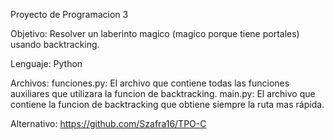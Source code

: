 Proyecto de Programacion 3

Objetivo: Resolver un laberinto magico (magico porque tiene portales) usando backtracking.

Lenguaje: Python

Archivos:
funciones.py: El archivo que contiene todas las funciones auxiliares que utilizara la funcion de backtracking.
main.py: El archivo que contiene la funcion de backtracking que obtiene siempre la ruta mas rápida.



Alternativo: https://github.com/Szafra16/TPO-C
